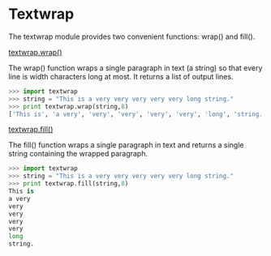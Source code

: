 # Textwrap

The textwrap module provides two convenient functions: wrap() and fill().

[textwrap.wrap()](https://docs.python.org/2/library/textwrap.html#textwrap.wrap)

The wrap() function wraps a single paragraph in text (a string) so that every line is width characters long at most.
It returns a list of output lines.

```python
>>> import textwrap
>>> string = "This is a very very very very very long string."
>>> print textwrap.wrap(string,8)
['This is', 'a very', 'very', 'very', 'very', 'very', 'long', 'string.']
```

[textwrap.fill()](https://docs.python.org/2/library/textwrap.html#textwrap.fill)

The fill() function wraps a single paragraph in text and returns a single string containing the wrapped paragraph.

```python
>>> import textwrap
>>> string = "This is a very very very very very long string."
>>> print textwrap.fill(string,8)
This is
a very
very
very
very
very
long
string.
```
